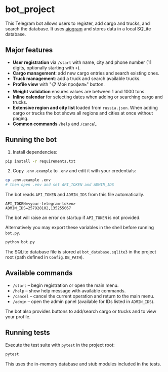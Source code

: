 # bot_project

This Telegram bot allows users to register, add cargo and trucks, and search the database. It uses [aiogram](https://docs.aiogram.dev/) and stores data in a local SQLite database.

## Major features

- **User registration** via `/start` with name, city and phone number
  (11 digits, optionally starting with `+`).
- **Cargo management**: add new cargo entries and search existing ones.
- **Truck management**: add a truck and search available trucks.
- **Profile view** with "📋 Мой профиль" button.
- **Weight validation** ensures values are between 1 and 1000 tons.
- **Inline calendar** for selecting dates when adding or searching cargo and trucks.
- **Extensive region and city list** loaded from `russia.json`. When adding
  cargo or trucks the bot shows all regions and cities at once without paging.
- **Common commands** `/help` and `/cancel`.

## Running the bot

1. Install dependencies:

```bash
pip install -r requirements.txt
```

2. Copy ``.env.example`` to ``.env`` and edit it with your credentials:

```bash
cp .env.example .env
# then open .env and set API_TOKEN and ADMIN_IDS
```

The bot reads ``API_TOKEN`` and ``ADMIN_IDS`` from this file automatically.

```
API_TOKEN=<your-telegram-token>
ADMIN_IDS=257928102,135255067
```

The bot will raise an error on startup if ``API_TOKEN`` is not provided.

Alternatively you may export these variables in the shell before running
``bot.py``.

```bash
python bot.py
```

The SQLite database file is stored at `bot_database.sqlite3` in the project root (path defined in `Config.DB_PATH`).

## Available commands

- `/start` – begin registration or open the main menu.
- `/help` – show help message with available commands.
- `/cancel` – cancel the current operation and return to the main menu.
- `/admin` – open the admin panel (available for IDs listed in `ADMIN_IDS`).

The bot also provides buttons to add/search cargo or trucks and to view your profile.

## Running tests

Execute the test suite with `pytest` in the project root:

```bash
pytest
```

This uses the in-memory database and stub modules included in the tests.

